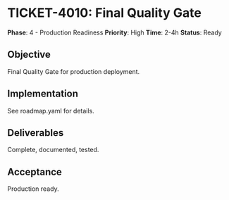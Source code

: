 # TICKET-4010: Final Quality Gate

**Phase**: 4 - Production Readiness
**Priority**: High
**Time**: 2-4h
**Status**: Ready

## Objective
Final Quality Gate for production deployment.

## Implementation
See roadmap.yaml for details.

## Deliverables
Complete, documented, tested.

## Acceptance
Production ready.
